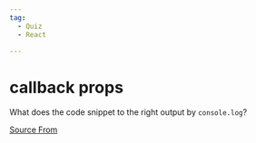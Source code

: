 ```yaml
---
tag:
  - Quiz
  - React

---
```

  
# callback props

What does the code snippet to the right output by `console.log`?


[Source From](https://bigfrontend.dev/react-quiz/callback-props)

  